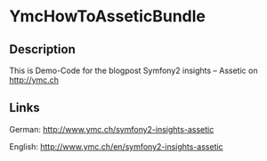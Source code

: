 # YmcHowToAsseticBundle

## Description
This is Demo-Code for the blogpost Symfony2 insights – Assetic on http://ymc.ch

## Links
German: http://www.ymc.ch/symfony2-insights-assetic

English: http://www.ymc.ch/en/symfony2-insights-assetic